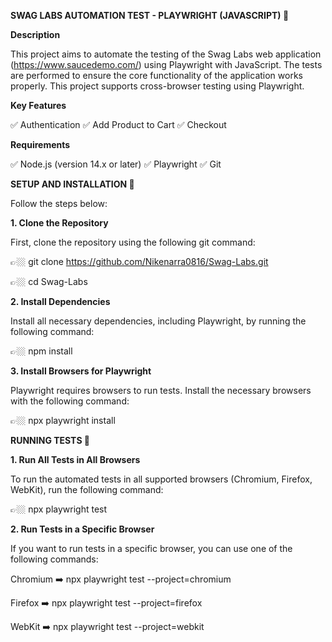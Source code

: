 **SWAG LABS AUTOMATION TEST - PLAYWRIGHT (JAVASCRIPT) 🎉**

**Description**

This project aims to automate the testing of the Swag Labs web application (https://www.saucedemo.com/) using Playwright with JavaScript. The tests are performed to ensure the core functionality of the application works properly. This project supports cross-browser testing using Playwright.

**Key Features**

✅ Authentication
✅ Add Product to Cart
✅ Checkout

**Requirements**

✅ Node.js (version 14.x or later)
✅ Playwright
✅ Git

**SETUP AND INSTALLATION 🎉**

Follow the steps below:

**1. Clone the Repository**

First, clone the repository using the following git command:

👉🏼 git clone https://github.com/Nikenarra0816/Swag-Labs.git

👉🏼 cd Swag-Labs

**2. Install Dependencies**

Install all necessary dependencies, including Playwright, by running the following command:

👉🏼 npm install

**3. Install Browsers for Playwright**

Playwright requires browsers to run tests. Install the necessary browsers with the following command:

👉🏼 npx playwright install

**RUNNING TESTS 🎉**

**1. Run All Tests in All Browsers**

To run the automated tests in all supported browsers (Chromium, Firefox, WebKit), run the following command:

👉🏼 npx playwright test

**2. Run Tests in a Specific Browser**

If you want to run tests in a specific browser, you can use one of the following commands:

Chromium ➡️ npx playwright test --project=chromium

Firefox ➡️ npx playwright test --project=firefox

WebKit ➡️ npx playwright test --project=webkit
